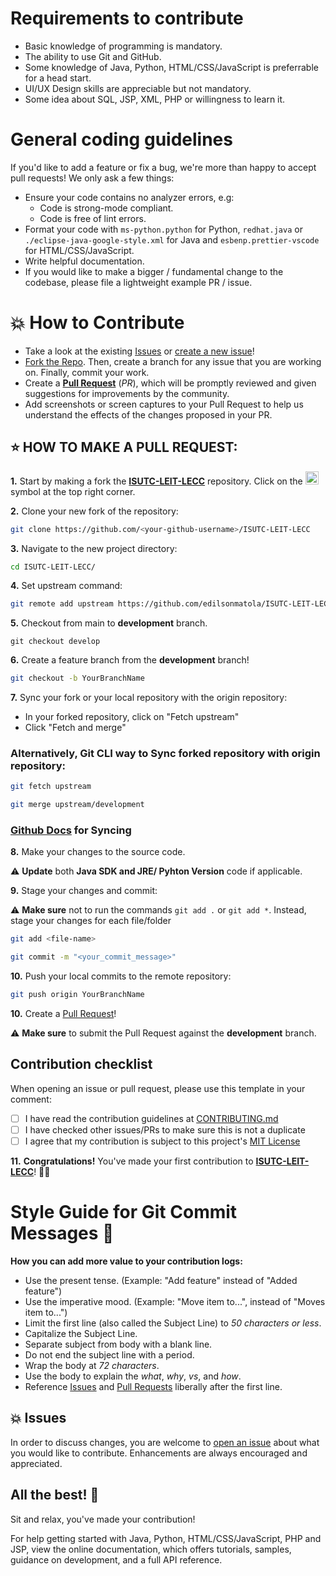# Requirements to contribute

- Basic knowledge of programming is mandatory.
- The ability to use Git and GitHub.
- Some knowledge of Java, Python, HTML/CSS/JavaScript is preferrable for a head start.
- UI/UX Design skills are appreciable but not mandatory.
- Some idea about SQL, JSP, XML, PHP or willingness to learn it.

# General coding guidelines

If you'd like to add a feature or fix a bug, we're more than happy to accept pull requests! We only ask a few things:

- Ensure your code contains no analyzer errors, e.g:
  - Code is strong-mode compliant.
  - Code is free of lint errors.
- Format your code with `ms-python.python` for Python, `redhat.java` or `./eclipse-java-google-style.xml` for Java and `esbenp.prettier-vscode` for HTML/CSS/JavaScript.
- Write helpful documentation.
- If you would like to make a bigger / fundamental change to the codebase, please file a lightweight example PR / issue.

# 💥 How to Contribute

- Take a look at the existing [Issues](https://github.com/edilsonmatola/ISUTC-LEIT-LECC/issues) or [create a new issue](https://github.com/edilsonmatola/ISUTC-LEIT-LECC/issues/new/choose)!
- [Fork the Repo](https://github.com/edilsonmatola/ISUTC-LEIT-LECC/fork). Then, create a branch for any issue that you are working on. Finally, commit your work.
- Create a **[Pull Request](https://github.com/edilsonmatola/ISUTC-LEIT-LECC/compare)** (_PR_), which will be promptly reviewed and given suggestions for improvements by the community.
- Add screenshots or screen captures to your Pull Request to help us understand the effects of the changes proposed in your PR.

## ⭐ HOW TO MAKE A PULL REQUEST:

**1.** Start by making a fork the [**ISUTC-LEIT-LECC**](https://github.com/edilsonmatola/ISUTC-LEIT-LECC) repository. Click on the <a href="https://github.com/edilsonmatola/ISUTC-LEIT-LECC/fork"><img src="https://i.imgur.com/G4z1kEe.png" height="21" width="21"></a> symbol at the top right corner.

**2.** Clone your new fork of the repository:

```bash
git clone https://github.com/<your-github-username>/ISUTC-LEIT-LECC
```

**3.** Navigate to the new project directory:

```bash
cd ISUTC-LEIT-LECC/
```

**4.** Set upstream command:

```bash
git remote add upstream https://github.com/edilsonmatola/ISUTC-LEIT-LECC.git
```

**5.** Checkout from main to **development** branch.

```terminal
git checkout develop
```

**6.** Create a feature branch from the **development** branch!

```bash
git checkout -b YourBranchName
```

**7.** Sync your fork or your local repository with the origin repository:

- In your forked repository, click on "Fetch upstream"
- Click "Fetch and merge"

### Alternatively, Git CLI way to Sync forked repository with origin repository:

```bash
git fetch upstream
```

```bash
git merge upstream/development
```

### [Github Docs](https://docs.github.com/en/github/collaborating-with-pull-requests/addressing-merge-conflicts/resolving-a-merge-conflict-on-github) for Syncing

**8.** Make your changes to the source code.

⚠️ **Update** both **Java SDK and JRE/ Pyhton Version** code if applicable.

**9.** Stage your changes and commit:

⚠️ **Make sure** not to run the commands `git add .` or `git add *`. Instead, stage your changes for each file/folder

```bash
git add <file-name>
```

```bash
git commit -m "<your_commit_message>"
```

**10.** Push your local commits to the remote repository:

```bash
git push origin YourBranchName
```

**10.** Create a [Pull Request](https://help.github.com/en/github/collaborating-with-issues-and-pull-requests/creating-a-pull-request)!

⚠️ **Make sure** to submit the Pull Request against the **development** branch.

## Contribution checklist

When opening an issue or pull request, please use this template in your comment:

- [ ] I have read the contribution guidelines at [CONTRIBUTING.md](CONTRIBUTING.md)
- [ ] I have checked other issues/PRs to make sure this is not a duplicate
- [ ] I agree that my contribution is subject to this project's [MIT License](LICENSE.md)

**11.** **Congratulations!** You've made your first contribution to [**ISUTC-LEIT-LECC**](https://github.com/edilsonmatola/ISUTC-LEIT-LECC/graphs/contributors)! 🙌🏼

# Style Guide for Git Commit Messages :memo:

**How you can add more value to your contribution logs:**

- Use the present tense. (Example: "Add feature" instead of "Added feature")
- Use the imperative mood. (Example: "Move item to...", instead of "Moves item to...")
- Limit the first line (also called the Subject Line) to _50 characters or less_.
- Capitalize the Subject Line.
- Separate subject from body with a blank line.
- Do not end the subject line with a period.
- Wrap the body at _72 characters_.
- Use the body to explain the _what_, _why_, _vs_, and _how_.
- Reference [Issues](https://github.com/edilsonmatola/ISUTC-LEIT-LECC/issues) and [Pull Requests](https://github.com/edilsonmatola/ISUTC-LEIT-LECC/pulls) liberally after the first line.

## 💥 Issues

In order to discuss changes, you are welcome to [open an issue](https://github.com/edilsonmatola/ISUTC-LEIT-LECC/issues/new/choose) about what you would like to contribute. Enhancements are always encouraged and appreciated.

## All the best! 🥇

Sit and relax, you've made your contribution!

For help getting started with Java, Python, HTML/CSS/JavaScript, PHP and JSP, view the online documentation, which offers tutorials, samples, guidance on development, and a full API reference.
